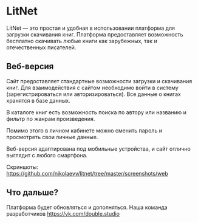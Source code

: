 LitNet
=============================

LitNet — это простая и удобная в использовании платформа для загрузки скачивания книг. Платформа предоставляет возможность бесплатно скачивать любые книги как зарубежных, так и отечественных писателей.

Веб-версия
------------

Сайт предоставляет стандартные возможности загрузки и скачивания книг. Для взаимодействия с сайтом необходимо войти в систему (зарегистрироваться или авторизироваться). Все данные о книгах хранятся в базе данных.

В каталоге книг есть возможность поиска по автору или названию и фильтр по жанрам произведения.

Помимо этого в личном кабинете можно сменить пароль и просмотреть свои личные данные.

Веб-версия адаптирована под мобильные устройства, и сайт отлично выглядит с любого смартфона.

Скриншоты: https://github.com/nikolaevv/litnet/tree/master/screenshots/web


Что дальше?
-----------

Платформа будет обновляться и дополняться.
Наша команда разработчиков https://vk.com/double.studio
